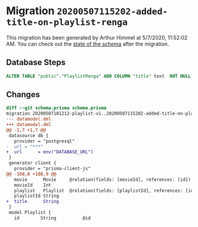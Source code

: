 # Migration `20200507115202-added-title-on-playlist-renga`

This migration has been generated by Arthur Himmel at 5/7/2020, 11:52:02 AM.
You can check out the [state of the schema](./schema.prisma) after the migration.

## Database Steps

```sql
ALTER TABLE "public"."PlaylistRenga" ADD COLUMN "title" text  NOT NULL ;
```

## Changes

```diff
diff --git schema.prisma schema.prisma
migration 20200507101212-playlist-v1..20200507115202-added-title-on-playlist-renga
--- datamodel.dml
+++ datamodel.dml
@@ -1,7 +1,7 @@
 datasource db {
   provider = "postgresql"
-  url = "***"
+  url      = env("DATABASE_URL")
 }
 generator client {
   provider = "prisma-client-js"
@@ -108,8 +108,9 @@
   movie      Movie     @relation(fields: [movieId], references: [id])
   movieId    Int
   playlist   Playlist  @relation(fields: [playlistId], references: [id])
   playlistId String
+  title      String
 }
 model Playlist {
   id        String          @id
```
